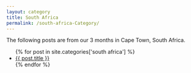 ```yaml
---
layout: category
title: South Africa
permalink: /south-africa-Category/
---
```


The following posts are from our 3 months in Cape Town, South Africa.




<ul class="postsWrapper">
{% for post in site.categories['south africa'] %}
	<li><a href="{{ post.url }}">{{ post.title }}</a></li>
{% endfor %}
</ul>